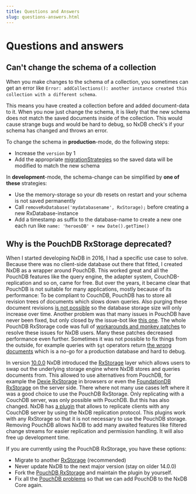 ```yaml
---
title: Questions and Answers
slug: questions-answers.html
---
```


# Questions and answers

## Can't change the schema of a collection
When you make changes to the schema of a collection, you sometimes can get an error like
`Error: addCollections(): another instance created this collection with a different schema`.

This means you have created a collection before and added document-data to it.
When you now just change the schema, it is likely that the new schema does not match the saved documents inside of the collection.
This would cause strange bugs and would be hard to debug, so NxDB check's if your schema has changed and throws an error.

To change the schema in **production**-mode, do the following steps:

- Increase the `version` by 1
- Add the appropriate [migrationStrategies](https://nxpkg.github.io/nxdb/nxdb/migration-schema.html) so the saved data will be modified to match the new schema


In **development**-mode, the schema-change can be simplified by **one of these** strategies:

-   Use the memory-storage so your db resets on restart and your schema is not saved permanently
-   Call `removeRxDatabase('mydatabasename', RxStorage);` before creating a new RxDatabase-instance
-   Add a timestamp as suffix to the database-name to create a new one each run like `name: 'heroesDB' + new Date().getTime()`



## Why is the PouchDB RxStorage deprecated?
When I started developing NxDB in 2016, I had a specific use case to solve.
Because there was no client-side database out there that fitted, I created
NxDB as a wrapper around PouchDB. This worked great and all the PouchDB features
like the query engine, the adapter system, CouchDB-replication and so on, came for free.
But over the years, it became clear that PouchDB is not suitable for many applications,
mostly because of its performance: To be compliant to CouchDB, PouchDB has to store all
revision trees of documents which slows down queries. Also purging these document revisions [is not possible](https://github.com/pouchdb/pouchdb/issues/802)
so the database storage size will only increase over time.
Another problem was that many issues in PouchDB have never been fixed, but only closed by the issue-bot like [this one](https://github.com/pouchdb/pouchdb/issues/6454). The whole PouchDB RxStorage code was full of [workarounds and monkey patches](https://github.com/nxpkg/nxdb/blob/285c3cf6008b3cc83bd9b9946118a621434f0cff/src/plugins/pouchdb/pouch-statics.ts#L181) to resolve
these issues for NxDB users. Many these patches decreased performance even further. Sometimes it was not possible to fix things from the outside, for example queries with `$gt` operators return [the wrong documents](https://github.com/pouchdb/pouchdb/pull/8471) which is a no-go for a production database
and hard to debug.

In version [10.0.0](./releases/10.0.0.md) NxDB introduced the [RxStorage](./rx-storage.md) layer which
allows users to swap out the underlying storage engine where NxDB stores and queries documents from.
This allowed to use alternatives from PouchDB, for example the [Dexie RxStorage](./rx-storage-dexie.md) in browsers
or even the [FoundationDB RxStorage](./rx-storage-foundationdb.md) on the server side.
There where not many use cases left where it was a good choice to use the PouchDB RxStorage. Only replicating with a
CouchDB server, was only possible with PouchDB. But this has also changed. NxDB has [a plugin](./replication-couchdb.md) that allows
to replicate clients with any CouchDB server by using the NxDB replication protocol. This plugins work with any RxStorage so that it is not necessary to use the PouchDB storage.
Removing PouchDB allows NxDB to add many awaited features like filtered change streams for easier replication and permission handling. It will also free up development time.

If you are currently using the PouchDB RxStorage, you have these options:

- Migrate to another [RxStorage](./rx-storage.md) (recommended)
- Never update NxDB to the next major version (stay on older 14.0.0)
- Fork the [PouchDB RxStorage](./rx-storage-pouchdb.md) and maintain the plugin by yourself.
- Fix all the [PouchDB problems](https://github.com/pouchdb/pouchdb/issues?q=author%3Anxpkg) so that we can add PouchDB to the NxDB Core again.



